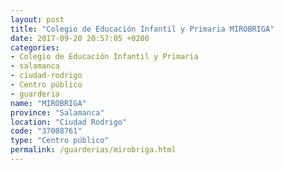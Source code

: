 ```yaml
---
layout: post
title: "Colegio de Educación Infantil y Primaria MIROBRIGA"
date: 2017-09-20 20:57:05 +0200
categories:
- Colegio de Educación Infantil y Primaria
- salamanca
- ciudad-rodrigo
- Centro público
- guarderia
name: "MIROBRIGA"
province: "Salamanca"
location: "Ciudad Rodrigo"
code: "37008761"
type: "Centro público"
permalink: /guarderias/mirobriga.html
---
```

